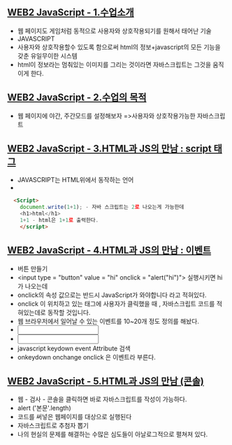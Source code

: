## [WEB2 JavaScript - 1.수업소개](https://www.youtube.com/watch?v=dPRtcRwKo-Y&list=PLuHgQVnccGMBB348PWRN0fREzYcYgFybf)
- 웹 페이지도 게임처럼 동적으로 사용자와 상호작용되기를 원해서 태어난 기술
- JAVASCRIPT 
- 사용자와 상호작용할수 있도록 함으로써 html의 정보+javascript의 모든 기능을 갖춘 유일무이한 시스템
- html이 정보라는 멈춰있는 이미지를 그리는 것이라면 자바스크립트는 그것을 움직이게 한다.

## [WEB2 JavaScript - 2.수업의 목적](https://www.youtube.com/watch?v=q4c69koKcOc&list=PLuHgQVnccGMBB348PWRN0fREzYcYgFybf&index=2)
- 웹 페이지에 야간, 주간모드를 설정해보자 =>사용자와 상호작용가능한 자바스크립트

## [WEB2 JavaScript - 3.HTML과 JS의 만남 : script 태그](https://www.youtube.com/watch?v=Ru5zGHkOgic&list=PLuHgQVnccGMBB348PWRN0fREzYcYgFybf&index=3)
- JAVASCRIPT는 HTML위에서 동작하는 언어
-   
```html
  <Script>
    document.write(1+1); - 자바 스크립트는 2로 나오는게 가능한데
    <h1>html</h1>
    1+1 - html은 1+1로 출력한다.
    </script>
```

## [WEB2 JavaScript - 4.HTML과 JS의 만남 : 이벤트](https://www.youtube.com/watch?v=-hdtrReY9Zw&list=PLuHgQVnccGMBB348PWRN0fREzYcYgFybf&index=4)
- 버튼 만들기
- <input type = "button" value = "hi" onclick = "alert("hi")"> 실행시키면 hi가 나오는데
- onclick의 속성 값으로는 반드시 JavaScript가 와야합니다 라고 적혀있다.
- onclick 이 위치하고 있는 태그에 사용자가 클릭했을 때 , 자바스크립트 코드를 적혀있는데로 동작할 것입니다. 
- 웹 브라우저에서 일어날 수 있는 이벤트를 10~20개 정도 정의를 해놨다.
- <input type = "text" onchange="alert('changed')"> 
- <input type = "text" onkeydown = "alert('key down!')">
- javascript keydown event Attribute 검색
- onkeydown onchange onclick 은 이벤트라 부른다.

## [WEB2 JavaScript - 5.HTML과 JS의 만남 (콘솔)](https://www.youtube.com/watch?v=-VKIqaEdDVU&list=PLuHgQVnccGMBB348PWRN0fREzYcYgFybf&index=5)
- 웹 - 검사 - 콘솔을 클릭하면 바로 자바스크립트를 작성이 가능하다.
- alert ('본문'.length)
- 코드를 써넣은 웹페이지를 대상으로 실행된다
- 자바스크립트로 추첨자 뽑기
- 나의 현실의 문제를 해결하는 수많은 심도들이 아날로그적으로 펼쳐져 있다.
